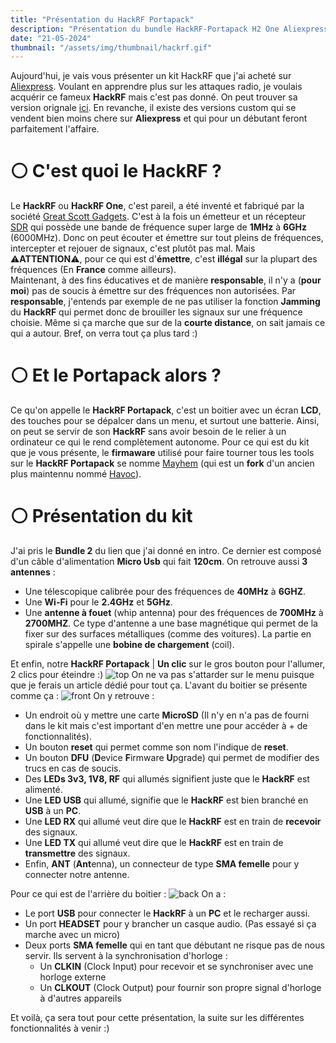 ```yaml
---
title: "Présentation du HackRF Portapack"
description: "Présentation du bundle HackRF-Portapack H2 One Aliexpress avec le firmware Mayhem"
date: "21-05-2024"
thumbnail: "/assets/img/thumbnail/hackrf.gif"
---
```

Aujourd'hui, je vais vous présenter un kit HackRF que j'ai acheté sur [Aliexpress](https://fr.aliexpress.com/item/4000247041639.html?spm=a2g0o.order_list.order_list_main.4.4c3f5e5bxHkKxh&gatewayAdapt=glo2fra).
Voulant en apprendre plus sur les attaques radio, je voulais acquérir ce fameux **HackRF** mais c'est pas donné. On peut trouver sa version orignale [ici](https://www.passion-radio.fr/emetteur-sdr/hackrf-sdr-75.html).
En revanche, il existe des versions custom qui se vendent bien moins chere sur **Aliexpress** et qui pour un débutant feront parfaitement l'affaire. 


# ⚪️ C'est quoi le HackRF ? 
Le **HackRF** ou **HackRF One**, c'est pareil, a été inventé et fabriqué par la société [Great Scott Gadgets](https://greatscottgadgets.com/). 
C'est à la fois un émetteur et un récepteur [SDR](/Mini-cours/SDR/sdr.html) qui possède une bande de fréquence super large de **1MHz** à **6GHz** (6000MHz). 
Donc on peut écouter et émettre sur tout pleins de fréquences, intercepter et rejouer de signaux, c'est plutôt pas mal. 
Mais ⚠️**ATTENTION**⚠️, pour ce qui est d'**émettre**, c'est **illégal** sur la plupart des fréquences (En **France** comme ailleurs).  
Maintenant, à des fins éducatives et de manière **responsable**, il n'y a (**pour moi**) pas de soucis à émettre sur des fréquences non autorisées. Par **responsable**, j'entends par exemple de ne pas utiliser la fonction **Jamming** du **HackRF** qui permet donc de brouiller les signaux sur une fréquence choisie. Même si ça marche que sur de la **courte distance**, on sait jamais ce qui a autour. Bref, on verra tout ça plus tard :) 

# ⚪️ Et le Portapack alors ? 
Ce qu'on appelle le **HackRF Portapack**, c'est un boitier avec un écran **LCD**, des touches pour se dépalcer dans un menu, et surtout une batterie.  Ainsi, on peut se servir de son **HackRF** sans avoir besoin de le relier à un ordinateur ce qui le rend complètement autonome. Pour ce qui est du kit que je vous présente, le **firmaware** utilisé pour faire tourner tous les tools sur le **HackRF Portapack** se nomme [Mayhem](https://github.com/portapack-mayhem/mayhem-firmware) (qui est un **fork** d'un ancien plus maintennu nommé [Havoc](https://github.com/furrtek/portapack-havoc/)).

# ⚪️ Présentation du kit
J'ai pris le **Bundle 2** du lien que j'ai donné en intro. Ce dernier est composé d'un câble d'alimentation **Micro Usb** qui fait **120cm**. 
On retrouve aussi **3 antennes** : 
- Une télescopique calibrée pour des fréquences de **40MHz** à **6GHZ**.
- Une **Wi-Fi** pour le **2.4GHz** et **5GHz**.
- Une **antenne à fouet** (whip antenna) pour des fréquences de **700MHz** à **2700MHZ**. Ce type d'antenne a une base magnétique qui permet de la fixer sur des surfaces métalliques (comme des voitures). La partie en spirale s'appelle une **bobine de chargement** (coil). 

Et enfin, notre **HackRF Portapack** | **Un clic** sur le gros bouton pour l'allumer, 2 clics pour éteindre :)
![top](<../../assets/img/hackrf/presentation/top.JPEG>)
On ne va pas s'attarder sur le menu puisque que je ferais un article dédié pour tout ça. 
L'avant du boitier se présente comme ça : 
![front](<../../assets/img/hackrf/presentation/front.JPEG>)
On y retrouve : 
- Un endroit où y mettre une carte **MicroSD** (Il n'y en n'a pas de fourni dans le kit mais c'est important d'en mettre une pour accéder à + de fonctionnalités).
- Un bouton **reset** qui permet comme son nom l'indique de **reset**. 
- Un bouton **DFU** (**D**evice **F**irmware **U**pgrade) qui permet de modifier des trucs en cas de soucis. 
- Des **LEDs 3v3, 1V8, RF** qui allumés signifient juste que le **HackRF** est alimenté.
- Une **LED USB** qui allumé, signifie que le **HackRF** est bien branché en **USB** à un **PC**.
- Une **LED RX** qui allumé veut dire que le **HackRF** est en train de **recevoir** des signaux. 
- Une **LED TX** qui allumé veut dire que le **HackRF** est en train de **transmettre** des signaux. 
- Enfin, **ANT** (**Ant**enna), un connecteur de type **SMA femelle** pour y connecter notre antenne.

Pour ce qui est de l'arrière du boitier : 
![back](../../assets/img/hackrf/presentation/back.JPEG)
On a : 
- Le port **USB** pour connecter le **HackRF** à un **PC** et le recharger aussi.
- Un port **HEADSET** pour y brancher un casque audio. (Pas essayé si ça marche avec un micro)
- Deux ports **SMA femelle** qui en tant que débutant ne risque pas de nous servir. Ils servent à la synchronisation d'horloge : 
  - Un **CLKIN** (Clock Input) pour recevoir et se synchroniser avec une horloge externe
  - Un **CLKOUT** (Clock Output) pour fournir son propre signal d'horloge à d'autres appareils

Et voilà, ça sera tout pour cette présentation, la suite sur les différentes fonctionnalités à venir :) 